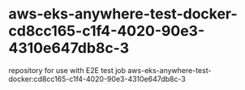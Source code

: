 # aws-eks-anywhere-test-docker-cd8cc165-c1f4-4020-90e3-4310e647db8c-3
repository for use with E2E test job aws-eks-anywhere-test-docker:cd8cc165-c1f4-4020-90e3-4310e647db8c-3

